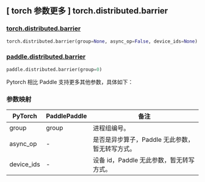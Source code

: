 ## [ torch 参数更多 ] torch.distributed.barrier
### [torch.distributed.barrier](https://pytorch.org/docs/stable/distributed.html?highlight=barrier#torch.distributed.barrier)

```python
torch.distributed.barrier(group=None, async_op=False, device_ids=None)
```

### [paddle.distributed.barrier](https://www.paddlepaddle.org.cn/documentation/docs/zh/api/paddle/distributed/barrier_cn.html)

```python
paddle.distributed.barrier(group=0)
```

Pytorch 相比 Paddle 支持更多其他参数，具体如下：

### 参数映射

| PyTorch       | PaddlePaddle | 备注                                                  |
| ------------- | ------------ | ------------------------------------------------------|
| group         | group        | 进程组编号。                                           |
| async_op      | -            | 是否是异步算子，Paddle 无此参数，暂无转写方式。             |
| device_ids    | -            | 设备 id，Paddle 无此参数，暂无转写方式。                  |
